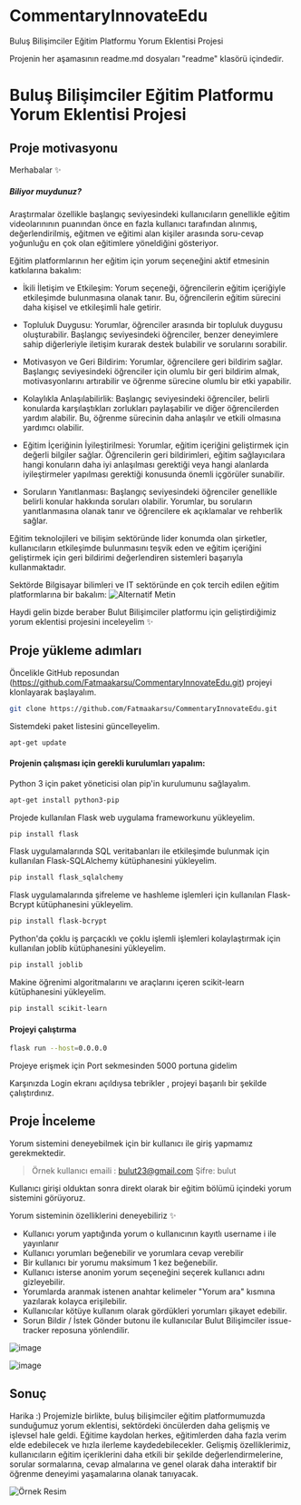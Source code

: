 # CommentaryInnovateEdu
Buluş Bilişimciler Eğitim Platformu Yorum Eklentisi Projesi

Projenin her aşamasının readme.md dosyaları "readme" klasörü içindedir.

# Buluş Bilişimciler Eğitim Platformu Yorum Eklentisi Projesi

## Proje motivasyonu

Merhabalar ✨

##### Biliyor muydunuz?
 

Araştırmalar özellikle başlangıç seviyesindeki kullanıcıların genellikle eğitim videolarınının puanından önce en fazla kullanıcı tarafından alınmış, değerlendirilmiş, eğitmen ve eğitimi alan kişiler arasında soru-cevap yoğunluğu en çok olan eğitimlere yöneldiğini gösteriyor.


Eğitim platformlarının her eğitim için yorum seçeneğini aktif etmesinin katkılarına bakalım:
- İkili İletişim ve Etkileşim: Yorum seçeneği, öğrencilerin eğitim içeriğiyle etkileşimde bulunmasına olanak tanır. Bu, öğrencilerin eğitim sürecini daha kişisel ve etkileşimli hale getirir.

- Topluluk Duygusu: Yorumlar, öğrenciler arasında bir topluluk duygusu oluşturabilir. Başlangıç seviyesindeki öğrenciler, benzer deneyimlere sahip diğerleriyle iletişim kurarak destek bulabilir ve sorularını sorabilir.

- Motivasyon ve Geri Bildirim: Yorumlar, öğrencilere geri bildirim sağlar. Başlangıç seviyesindeki öğrenciler için olumlu bir geri bildirim almak, motivasyonlarını artırabilir ve öğrenme sürecine olumlu bir etki yapabilir.

- Kolaylıkla Anlaşılabilirlik: Başlangıç seviyesindeki öğrenciler, belirli konularda karşılaştıkları zorlukları paylaşabilir ve diğer öğrencilerden yardım alabilir. Bu, öğrenme sürecinin daha anlaşılır ve etkili olmasına yardımcı olabilir.

- Eğitim İçeriğinin İyileştirilmesi: Yorumlar, eğitim içeriğini geliştirmek için değerli bilgiler sağlar. Öğrencilerin geri bildirimleri, eğitim sağlayıcılara hangi konuların daha iyi anlaşılması gerektiği veya hangi alanlarda iyileştirmeler yapılması gerektiği konusunda önemli içgörüler sunabilir.

- Soruların Yanıtlanması: Başlangıç seviyesindeki öğrenciler genellikle belirli konular hakkında soruları olabilir. Yorumlar, bu soruların yanıtlanmasına olanak tanır ve öğrencilere ek açıklamalar ve rehberlik sağlar.

Eğitim teknolojileri ve bilişim sektöründe lider konumda olan şirketler, kullanıcıların etkileşimde bulunmasını teşvik eden ve eğitim içeriğini geliştirmek için geri bildirimi değerlendiren sistemleri başarıyla kullanmaktadır.

Sektörde Bilgisayar bilimleri ve IT sektöründe en çok tercih edilen eğitim platformlarına bir bakalım:
![Alternatif Metin](https://github.com/Fatmaakarsu/project-task/blob/main/tablo11.png?raw=true)

Haydi gelin bizde beraber Bulut Bilişimciler platformu için geliştirdiğimiz yorum eklentisi projesini inceleyelim ✨

## Proje yükleme adımları

Öncelikle GitHub reposundan (https://github.com/Fatmaakarsu/CommentaryInnovateEdu.git) projeyi klonlayarak başlayalım. 
```sh
git clone https://github.com/Fatmaakarsu/CommentaryInnovateEdu.git
```
Sistemdeki paket listesini güncelleyelim.
```sh
apt-get update
```
#### Projenin çalışması için gerekli kurulumları yapalım:

Python 3 için paket yöneticisi olan pip'in kurulumunu sağlayalım.

```sh
apt-get install python3-pip
```
Projede kullanılan Flask web uygulama frameworkunu yükleyelim.

```sh
pip install flask
```

Flask uygulamalarında SQL veritabanları ile etkileşimde bulunmak için kullanılan Flask-SQLAlchemy kütüphanesini yükleyelim.

```sh
pip install flask_sqlalchemy
```
Flask uygulamalarında şifreleme ve hashleme işlemleri için kullanılan Flask-Bcrypt kütüphanesini yükleyelim.

```sh
pip install flask-bcrypt
```

Python'da çoklu iş parçacıklı ve çoklu işlemli işlemleri kolaylaştırmak için kullanılan joblib kütüphanesini yükleyelim.
```sh
pip install joblib
```
Makine öğrenimi algoritmalarını ve araçlarını içeren scikit-learn kütüphanesini yükleyelim.
```sh
pip install scikit-learn
```
#### Projeyi çalıştırma

```sh
flask run --host=0.0.0.0
```

Projeye erişmek için Port sekmesinden 5000 portuna gidelim

Karşınızda Login ekranı açıldıysa tebrikler , projeyi başarılı bir şekilde çalıştırdınız. 


## Proje İnceleme
Yorum sistemini deneyebilmek için bir kullanıcı ile giriş yapmamız gerekmektedir.

> Örnek kullanıcı emaili : bulut23@gmail.com
Şifre: bulut

Kullanıcı girişi olduktan sonra direkt olarak bir eğitim bölümü içindeki yorum sistemini görüyoruz.

Yorum sisteminin özelliklerini deneyebiliriz   ✨
- Kullanıcı yorum yaptığında yorum o kullanıcının kayıtlı username i ile yayınlanır
- Kullanıcı yorumları beğenebilir ve yorumlara cevap verebilir
- Bir kullanıcı bir yorumu maksimum 1 kez beğenebilir.
- Kullanıcı isterse anonim yorum seçeneğini seçerek kullanıcı adını gizleyebilir.
- Yorumlarda aranmak istenen anahtar kelimeler "Yorum ara" kısmına yazılarak kolayca erişilebilir.
- Kullanıcılar kötüye kullanım olarak gördükleri yorumları şikayet edebilir.
- Sorun Bildir / İstek Gönder butonu ile kullanıcılar Bulut Bilişimciler issue-tracker reposuna yönlendilir.

![image](https://github.com/Fatmaakarsu/CommentaryInnovateEdu/assets/79910837/289f6b58-475f-48e8-acb4-b8fc7a059028)

![image](https://github.com/Fatmaakarsu/CommentaryInnovateEdu/assets/79910837/55709456-73bf-441f-9d24-45252e9d8249)

## Sonuç
Harika :) Projemizle birlikte, buluş bilişimciler eğitim platformumuzda sunduğumuz yorum eklentisi, sektördeki öncülerden daha gelişmiş ve işlevsel hale geldi. Eğitime kaydolan herkes, eğitimlerden daha fazla verim elde edebilecek ve hızla ilerleme kaydedebilecekler. Gelişmiş özelliklerimiz, kullanıcıların eğitim içeriklerini daha etkili bir şekilde değerlendirmelerine, sorular sormalarına, cevap almalarına ve genel olarak daha interaktif bir öğrenme deneyimi yaşamalarına olanak tanıyacak. 

![Örnek Resim](https://github.com/Fatmaakarsu/project-task/blob/main/tablo2.png?raw=true)





